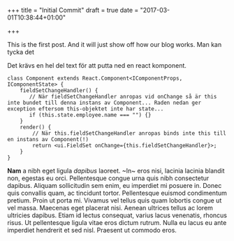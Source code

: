 +++
title = "Initial Commit"
draft = true
date = "2017-03-01T10:38:44+01:00"

+++

This is the first post. And it will just show off how our blog works.
Man kan tycka det

Det krävs en hel del text för att putta ned en react komponent.

```
class Component extends React.Component<IComponentProps, IComponentState> {
    fieldSetChangeHandler() {
       // När fieldSetChangeHandler anropas vid onChange så är this inte bundet till denna instans av Component... Raden nedan ger exception eftersom this-objektet inte har state...
       if (this.state.employee.name === "") {}
    }
    render() {
        // När this.fieldSetChangeHandler anropas binds inte this till en instans av Component(!)
        return <ui.FieldSet onChange={this.fieldSetChangeHandler}>;
    }
}
```

**Nam** a nibh eget ligula *dapibus* laoreet. ~In~ eros nisi, lacinia lacinia blandit non, egestas eu orci. Pellentesque congue urna quis nibh consectetur dapibus. Aliquam sollicitudin sem enim, eu imperdiet mi posuere in. Donec quis convallis quam, ac tincidunt tortor. Pellentesque euismod condimentum pretium. Proin ut porta mi. Vivamus vel tellus quis quam lobortis congue ut vel massa. Maecenas eget placerat nisi. Aenean ultrices tellus ac lorem ultricies dapibus. Etiam id lectus consequat, varius lacus venenatis, rhoncus risus. Ut pellentesque ligula vitae eros dictum rutrum. Nulla eu lacus eu ante imperdiet hendrerit et sed nisl. Praesent ut commodo eros.

